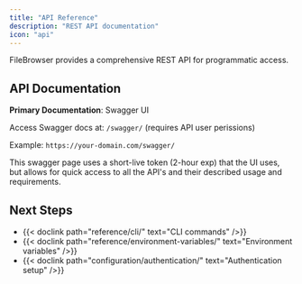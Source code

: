 ```yaml
---
title: "API Reference"
description: "REST API documentation"
icon: "api"
---
```


FileBrowser provides a comprehensive REST API for programmatic access.

## API Documentation

**Primary Documentation**: Swagger UI

Access Swagger docs at: `/swagger/` (requires API user perissions)

Example: `https://your-domain.com/swagger/`

This swagger page uses a short-live token (2-hour exp) that the UI uses, but allows for quick access to all the API's and their described usage and requirements.

## Next Steps

- {{< doclink path="reference/cli/" text="CLI commands" />}}
- {{< doclink path="reference/environment-variables/" text="Environment variables" />}}
- {{< doclink path="configuration/authentication/" text="Authentication setup" />}}

